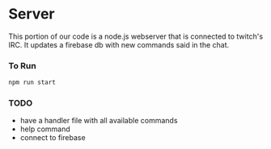 # Server
This portion of our code is a node.js webserver that is connected to twitch's IRC. It updates a firebase db with new commands said in the chat.

### To Run
``` bash
npm run start
```

### TODO
* have a handler file with all available commands
* help command
* connect to firebase
